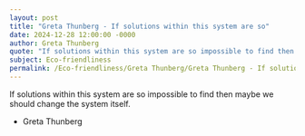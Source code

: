 ```yaml
---
layout: post
title: "Greta Thunberg - If solutions within this system are so"
date: 2024-12-28 12:00:00 -0000
author: Greta Thunberg
quote: "If solutions within this system are so impossible to find then maybe we should change the system itself."
subject: Eco-friendliness
permalink: /Eco-friendliness/Greta Thunberg/Greta Thunberg - If solutions within this system are so
---
```


If solutions within this system are so impossible to find then maybe we should change the system itself.

- Greta Thunberg
